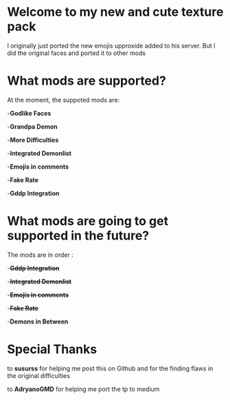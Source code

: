 # Welcome to my new and cute texture pack
I originally just ported the new emojis upproxide added to his server. 
But I did the original faces and ported it to other mods 
# What mods are supported? 
At the moment, the suppoted mods are:

-**Godlike Faces** 

-**Grandpa Demon**

-**More Difficulties** 

-**Integrated Demonlist**

-**Emojis in comments**

-**Fake Rate**

-**Gddp Integration**

# What mods are going to get supported in the future? 
The mods are in order :

-~~**Gddp Integration**~~

-~~**Integrated Demonlist**~~

-~~**Emojis in comments**~~

-~~**Fake Rate**~~

-**Demons in Between**

# Special Thanks
to **susurss** for helping me post this on Github and for the finding flaws in the original difficulties

to **AdryanoGMD** for helping me port the tp to medium

